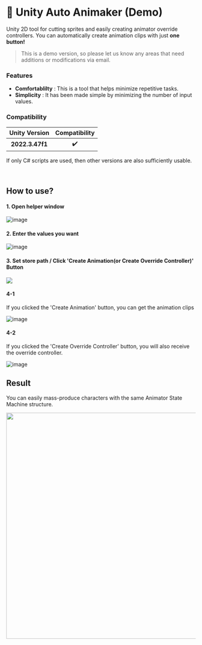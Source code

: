 # :wrench: Unity Auto Animaker (Demo)
Unity 2D tool for cutting sprites and easily creating animator override controllers.
You can automatically create animation clips with just **one button!**

> This is a demo version, so please let us know any areas that need additions or modifications via email.

### Features

* **Comfortablilty** : This is a tool that helps minimize repetitive tasks.
* **Simplicity** : It has been made simple by minimizing the number of input values.

### Compatibility

| Unity Version | Compatibility |
|:-------------:|:-------------:|
| **2022.3.47f1** |:heavy_check_mark:|

If only C# scripts are used, then other versions are also sufficiently usable.

<br>

## How to use?

#### 1. Open helper window

![image](https://github.com/user-attachments/assets/801ddd76-db9a-4d55-84f1-0ef964fd7d4c)

#### 2. Enter the values you want

![image](https://github.com/user-attachments/assets/d184df3b-9513-4e7d-8a01-602d5a9b787d)

#### 3. Set store path / Click 'Create Animation(or Create Override Controller)' Button

<image src="https://github.com/user-attachments/assets/d80318b1-5686-4dac-9710-e6af282c0fdb)"> 
</image>

#### 4-1
If you clicked the 'Create Animation' button, you can get the animation clips

![image](https://github.com/user-attachments/assets/ece97be3-4d03-42cd-8246-611df07b435d)

#### 4-2
If you clicked the 'Create Override Controller' button, you will also receive the override controller.

![image](https://github.com/user-attachments/assets/579cbe43-a61c-4cad-8865-b8cd97c8b36c)

## Result
You can easily mass-produce characters with the same Animator State Machine structure.

<img src="https://github.com/user-attachments/assets/acb6827a-676e-41f0-b626-c7125a54bef2" width="600"></img>




